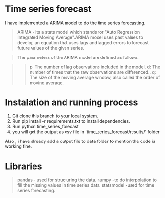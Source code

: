 # Time series forecast
I have implemented a ARIMA model to do the time series forecasting.

> ARIMA - its a stats model which stands for "Auto Regression Integrated Moving Average".ARIMA model uses past values to develop an equation that uses lags and lagged errors to forecast future values of the given series.

> The parameters of the ARIMA model are defined as follows:

>> p: The number of lag observations included in the model.
>> d: The number of times that the raw observations are differenced..
>> q: The size of the moving average window, also called the order of moving average.


# Instalation and running process
1. Git clone this branch to your local system.
2. Run pip install -r requirements.txt to install dependencies.
3. Run python time_series_forecast 
4. you will get the output as csv file in 'time_series_forecast/results/' folder

Also , i have already add a output file to data folder to mention the code is working fine.

# Libraries

> pandas - used for structuring the data.
> numpy -to do interpolation to fill the missing values in time series data.
> statsmodel -used for time series forecasting.

